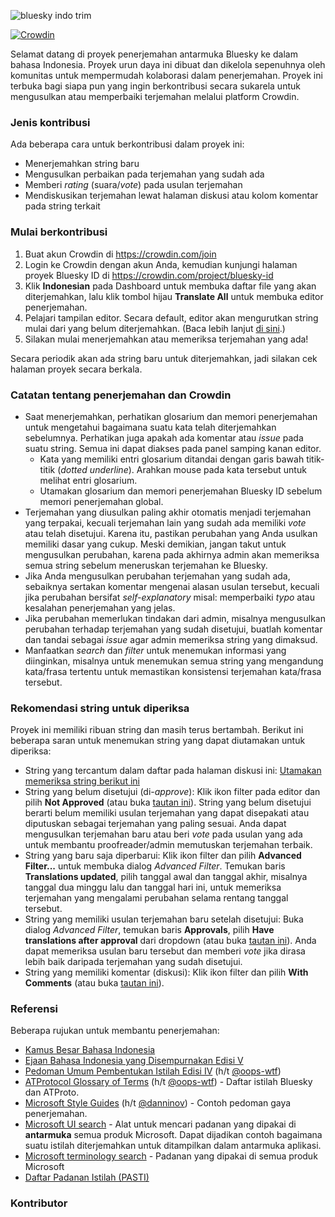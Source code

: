
![bluesky indo trim](https://github.com/user-attachments/assets/8177d6a2-965f-4841-9170-2d1debc4109b)

[![Crowdin](https://badges.crowdin.net/bluesky-id/localized.svg)](https://crowdin.com/project/bluesky-id)

Selamat datang di proyek penerjemahan antarmuka Bluesky ke dalam bahasa Indonesia. Proyek urun daya ini dibuat dan dikelola sepenuhnya oleh komunitas untuk mempermudah kolaborasi dalam penerjemahan. Proyek ini terbuka bagi siapa pun yang ingin berkontribusi secara sukarela untuk mengusulkan atau memperbaiki terjemahan melalui platform Crowdin.

### Jenis kontribusi

Ada beberapa cara untuk berkontribusi dalam proyek ini:

- Menerjemahkan string baru
- Mengusulkan perbaikan pada terjemahan yang sudah ada
- Memberi _rating_ (suara/_vote_) pada usulan terjemahan
- Mendiskusikan terjemahan lewat halaman diskusi atau kolom komentar pada string terkait

### Mulai berkontribusi
1. Buat akun Crowdin di https://crowdin.com/join
2. Login ke Crowdin dengan akun Anda, kemudian kunjungi halaman proyek Bluesky ID di https://crowdin.com/project/bluesky-id
3. Klik **Indonesian** pada Dashboard untuk membuka daftar file yang akan diterjemahkan, lalu klik tombol hijau **Translate All** untuk membuka editor penerjemahan.
4. Pelajari tampilan editor. Secara default, editor akan mengurutkan string mulai dari yang belum diterjemahkan. (Baca lebih lanjut [di sini](https://support.crowdin.com/online-editor/).)
5. Silakan mulai menerjemahkan atau memeriksa terjemahan yang ada!

Secara periodik akan ada string baru untuk diterjemahkan, jadi silakan cek halaman proyek secara berkala.

### Catatan tentang penerjemahan dan Crowdin

- Saat menerjemahkan, perhatikan glosarium dan memori penerjemahan untuk mengetahui bagaimana suatu kata telah diterjemahkan sebelumnya. Perhatikan juga apakah ada komentar atau _issue_ pada suatu string. Semua ini dapat diakses pada panel samping kanan editor.
    - Kata yang memiliki entri glosarium ditandai dengan garis bawah titik-titik (_dotted underline_). Arahkan mouse pada kata tersebut untuk melihat entri glosarium.
    - Utamakan glosarium dan memori penerjemahan Bluesky ID sebelum memori penerjemahan global.
- Terjemahan yang diusulkan paling akhir otomatis menjadi terjemahan yang terpakai, kecuali terjemahan lain yang sudah ada memiliki *vote* atau telah disetujui. Karena itu, pastikan perubahan yang Anda usulkan memiliki dasar yang cukup. Meski demikian, jangan takut untuk mengusulkan perubahan, karena pada akhirnya admin akan memeriksa semua string sebelum meneruskan terjemahan ke Bluesky.
- Jika Anda mengusulkan perubahan terjemahan yang sudah ada, sebaiknya sertakan komentar mengenai alasan usulan tersebut, kecuali jika perubahan bersifat _self-explanatory_ misal: memperbaiki _typo_ atau kesalahan penerjemahan yang jelas.
- Jika perubahan memerlukan tindakan dari admin, misalnya mengusulkan perubahan terhadap terjemahan yang sudah disetujui, buatlah komentar dan tandai sebagai _issue_ agar admin memeriksa string yang dimaksud.
- Manfaatkan _search_ dan _filter_ untuk menemukan informasi yang diinginkan, misalnya untuk menemukan semua string yang mengandung kata/frasa tertentu untuk memastikan konsistensi terjemahan kata/frasa tersebut.

### Rekomendasi string untuk diperiksa

Proyek ini memiliki ribuan string dan masih terus bertambah. Berikut ini beberapa saran untuk menemukan string yang dapat diutamakan untuk diperiksa:

- String yang tercantum dalam daftar pada halaman diskusi ini: [Utamakan memeriksa string berikut ini](https://crowdin.com/project/bluesky-id/discussions/16)
- String yang belum disetujui (di-*approve*): Klik ikon filter pada editor dan pilih **Not Approved** (atau buka [tautan ini](https://crowdin.com/editor/bluesky-id/all/en-id?view=comfortable&filter=basic&value=5)). String yang belum disetujui berarti belum memiliki usulan terjemahan yang dapat disepakati atau diputuskan sebagai terjemahan yang paling sesuai. Anda dapat mengusulkan terjemahan baru atau beri *vote* pada usulan yang ada untuk membantu proofreader/admin memutuskan terjemahan terbaik.
- String yang baru saja diperbarui: Klik ikon filter dan pilih **Advanced Filter...** untuk membuka dialog *Advanced Filter*. Temukan baris **Translations updated**, pilih tanggal awal dan tanggal akhir, misalnya tanggal dua minggu lalu dan tanggal hari ini, untuk memeriksa terjemahan yang mengalami perubahan selama rentang tanggal tersebut.
- String yang memiliki usulan terjemahan baru setelah disetujui: Buka dialog *Advanced Filter*, temukan baris **Approvals**, pilih **Have translations after approval** dari dropdown (atau buka [tautan ini](https://crowdin.com/editor/bluesky-id/12/en-id?view=comfortable&filter=advanced&value=12&verbal_expression_scope=translations&approvals=have_translations_after_approval)). Anda dapat memeriksa usulan baru tersebut dan memberi *vote* jika dirasa lebih baik daripada terjemahan yang sudah disetujui.
- String yang memiliki komentar (diskusi): Klik ikon filter dan pilih **With Comments** (atau buka [tautan ini](https://crowdin.com/editor/bluesky-id/all/en-id?view=comfortable&filter=basic&value=7)).

### Referensi
Beberapa rujukan untuk membantu penerjemahan:
- [Kamus Besar Bahasa Indonesia](https://kbbi.kemdikbud.go.id)
- [Ejaan Bahasa Indonesia yang Disempurnakan Edisi V](https://ejaan.kemdikbud.go.id)
- [Pedoman Umum Pembentukan Istilah Edisi IV](https://drive.google.com/file/d/1zF1LGWH08xWk92Op_aBU0UTtbDTW-Usx/view) (h/t [@oops-wtf](https://github.com/oops-wtf))
- [ATProtocol Glossary of Terms](https://atproto.com/guides/glossary) (h/t [@oops-wtf](https://github.com/oops-wtf)) - Daftar istilah Bluesky dan ATProto.
- [Microsoft Style Guides](https://learn.microsoft.com/en-us/globalization/reference/microsoft-style-guides) (h/t [@danninov](https://github.com/danninov)) - Contoh pedoman gaya penerjemahan.
- [Microsoft UI search](https://msit.powerbi.com/view?r=eyJrIjoiMmE2NjJhMDMtNTY3MC00MmI2LWFmOWUtYWM5YTVjODI5MjQwIiwidCI6IjcyZjk4OGJmLTg2ZjEtNDFhZi05MWFiLTJkN2NkMDExZGI0NyIsImMiOjV9) - Alat untuk mencari padanan yang dipakai di **antarmuka** semua produk Microsoft. Dapat dijadikan contoh bagaimana suatu istilah diterjemahkan untuk ditampilkan dalam antarmuka aplikasi.
- [Microsoft terminology search](https://msit.powerbi.com/view?r=eyJrIjoiODJmYjU4Y2YtM2M0ZC00YzYxLWE1YTktNzFjYmYxNTAxNjQ0IiwidCI6IjcyZjk4OGJmLTg2ZjEtNDFhZi05MWFiLTJkN2NkMDExZGI0NyIsImMiOjV9) - Padanan yang dipakai di semua produk Microsoft
- [Daftar Padanan Istilah (PASTI)](https://pasti.kemdikbud.go.id/istilah_search.php)

### Kontributor
<!-- readme: oops-wtf,kemarau,danninov,thinkbyte1024,mary-ext,GID0317 -start -->
<!-- readme: oops-wtf,kemarau,danninov,thinkbyte1024,mary-ext,GID0317 -end -->
